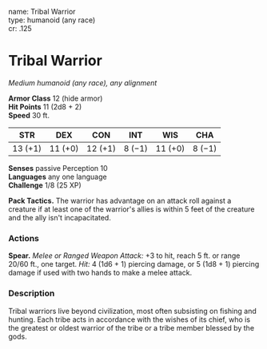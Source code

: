 name: Tribal Warrior    
type: humanoid (any race)    
cr: .125

# Tribal Warrior 
_Medium humanoid (any race), any alignment_

**Armor Class** 12 (hide armor)    
**Hit Points** 11 (2d8 + 2)    
**Speed** 30 ft.

| STR     | DEX     | CON     | INT     | WIS     | CHA     |
|---------|---------|---------|---------|---------|---------|
| 13 (+1) | 11 (+0) | 12 (+1) | 8 (−1)  | 11 (+0) | 8 (−1)  | 

**Senses** passive Perception 10    
**Languages** any one language    
**Challenge** 1/8 (25 XP)

**Pack Tactics.** The warrior has advantage on an attack roll against a creature if at least one of the warrior's allies is within 5 feet of the creature and the ally isn't incapacitated.

### Actions 
**Spear.** _Melee or Ranged Weapon Attack:_ +3 to hit, reach 5 ft. or range 20/60 ft., one target. _Hit:_ 4 (1d6 + 1) piercing damage, or 5 (1d8 + 1) piercing damage if used with two hands to make a melee attack.

### Description
Tribal warriors live beyond civilization, most often subsisting on fishing and hunting. Each tribe acts in accordance with the wishes of its chief, who is the greatest or oldest warrior of the tribe or a tribe member blessed by the gods. 